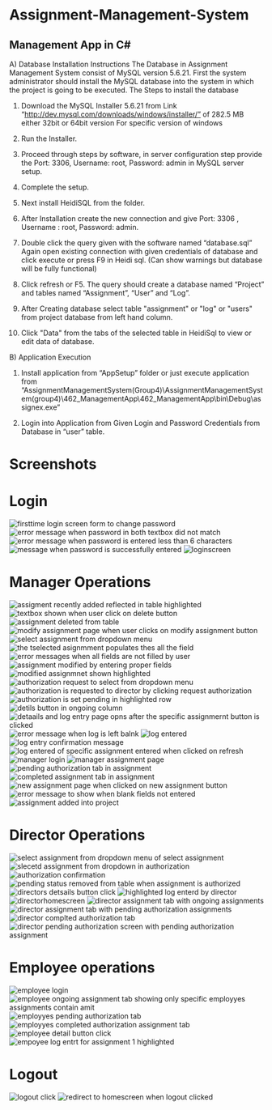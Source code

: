 # Assignment-Management-System
Management App in C#
---------------------

A) Database Installation Instructions
The Database in Assignment Management System consist of MySQL version 5.6.21.
First the system administrator should install the MySQL database into the system in which the project is going to be executed. The Steps to install the database

1. Download the MySQL Installer 5.6.21 from Link
“http://dev.mysql.com/downloads/windows/installer/” of 282.5 MB either 32bit or 64bit version
For specific version of windows

2. Run the Installer.

3. Proceed through steps by software, in server configuration step provide the Port: 3306, Username: root, Password: admin in
MySQL server setup.

4. Complete the setup.

5. Next install HeidiSQL from the folder.

6. After Installation create the new connection and give Port: 3306 , Username : root, Password: admin.

7. Double click the query given with the software named “database.sql” 
Again open existing connection with given credentials of database and click execute or press F9 in Heidi sql. (Can show warnings but database will be fully functional)

8. Click refresh or F5. The query should create a database named “Project” and tables named “Assignment”, “User” and “Log”.

9. After Creating database select table "assignment" or "log" or "users" from project database from left hand column.

10. Click "Data" from the tabs of the selected table in HeidiSql to view or edit data of database.

B) Application Execution
1. Install application from “AppSetup” folder or just execute application from “AssignmentManagementSystem(Group4)\AssignmentManagementSystem(group4)\462_ManagementApp\462_ManagementApp\bin\Debug\assignex.exe”

2. Login into Application from Given Login and Password Credentials from Database in “user” table.
 
Screenshots
============

Login
========
![firsttime login screen form to change password](https://cloud.githubusercontent.com/assets/8812357/12862835/29ec3410-cc24-11e5-83d5-bc72f4492542.JPG)
![error message when password in both textbox did not match](https://cloud.githubusercontent.com/assets/8812357/12862833/29ebc70a-cc24-11e5-97ee-d097296712d3.JPG)
![error message when password is entered less than 6 characters](https://cloud.githubusercontent.com/assets/8812357/12862836/29ed3a7c-cc24-11e5-846a-39681df27c58.JPG)
![message when password is successfully entered](https://cloud.githubusercontent.com/assets/8812357/12862834/29ec448c-cc24-11e5-863f-d2ef864cf244.JPG)
![loginscreen](https://cloud.githubusercontent.com/assets/8812357/12862837/29ee4de0-cc24-11e5-96ea-21ad31dea9bb.JPG)

Manager Operations
==================
![assigment recently added reflected in table highlighted](https://cloud.githubusercontent.com/assets/8812357/12863184/fae3cf3a-cc27-11e5-8cf5-ba9d203a46e4.JPG)
![textbox shown when user click on delete button](https://cloud.githubusercontent.com/assets/8812357/12863185/faf6af1a-cc27-11e5-8b1d-ce3aba0b3cc1.JPG)
![assignment deleted from table](https://cloud.githubusercontent.com/assets/8812357/12863190/fafe059e-cc27-11e5-9a3a-d716a93917ed.JPG)
![modify assignment page when user clicks on modify assignment button](https://cloud.githubusercontent.com/assets/8812357/12863189/fafda662-cc27-11e5-97c1-80ce17092f28.JPG)
![select assignment from dropdown menu](https://cloud.githubusercontent.com/assets/8812357/12863188/fafcde58-cc27-11e5-981b-20232e094f46.JPG)
![the tselected asignmment populates thes all the field](https://cloud.githubusercontent.com/assets/8812357/12863187/fafcd110-cc27-11e5-81e6-29d99efec6b1.JPG)
![error messages when all fields are not filled by user](https://cloud.githubusercontent.com/assets/8812357/12863186/fafc61d0-cc27-11e5-9372-255ef7279b80.JPG)
![assignment modified by entering proper fields](https://cloud.githubusercontent.com/assets/8812357/12863191/fb0942ba-cc27-11e5-9a2f-43a63a22d516.JPG)
![modified assignmnet shown highlighted](https://cloud.githubusercontent.com/assets/8812357/12863192/fb0f4f2a-cc27-11e5-9e77-f172bad7769a.JPG)
![authorization request to select from dropdown menu](https://cloud.githubusercontent.com/assets/8812357/12863194/fb101270-cc27-11e5-98b7-65361e9ac506.JPG)
![authorization is requested to director by clicking request authorization](https://cloud.githubusercontent.com/assets/8812357/12863195/fb1098c6-cc27-11e5-9516-43d6d3ff6084.JPG)
![authorization is set pending in highlighted row](https://cloud.githubusercontent.com/assets/8812357/12863193/fb0fadee-cc27-11e5-8e22-8bb312e5e810.JPG)
![detils button in ongoing column](https://cloud.githubusercontent.com/assets/8812357/12863196/fb11aa04-cc27-11e5-8833-8d04869c9f37.JPG)
![detaails and log entry page opns after the specific assignmernt button is clicked](https://cloud.githubusercontent.com/assets/8812357/12863197/fb1bd420-cc27-11e5-9598-b78a9adfa333.JPG)
![error message when log is left balnk](https://cloud.githubusercontent.com/assets/8812357/12863199/fb2206ba-cc27-11e5-8f74-7aca65a4248d.JPG)
![log entered](https://cloud.githubusercontent.com/assets/8812357/12863198/fb21c952-cc27-11e5-941d-b7742a5b4c5c.JPG)
![log entry confirmation message](https://cloud.githubusercontent.com/assets/8812357/12863202/fb24ca4e-cc27-11e5-9db9-b0b7924fad40.JPG)
![log entered of specific assignment entered when clicked on refresh](https://cloud.githubusercontent.com/assets/8812357/12863201/fb24889a-cc27-11e5-8260-3382e911e429.JPG)
![manager login](https://cloud.githubusercontent.com/assets/8812357/12863200/fb23b460-cc27-11e5-8cb9-f0f10c999fd7.JPG)
![manager assignment page](https://cloud.githubusercontent.com/assets/8812357/12863203/fb2e30f2-cc27-11e5-9e1a-20b6641dec34.JPG)
![pending authorization tab in assignment](https://cloud.githubusercontent.com/assets/8812357/12863205/fb346a4e-cc27-11e5-8597-82d39e9e6b50.JPG)
![completed assignment tab in assignment](https://cloud.githubusercontent.com/assets/8812357/12863204/fb339754-cc27-11e5-92af-9871ebeb819e.JPG)
![new assignment page when clicked on new assignment button](https://cloud.githubusercontent.com/assets/8812357/12863207/fb386f36-cc27-11e5-9279-dd4e5627e721.JPG)
![error message to show when blank fields not entered](https://cloud.githubusercontent.com/assets/8812357/12863208/fb398c18-cc27-11e5-85cb-6e0d6e5ad1df.JPG)
![assignment added into project](https://cloud.githubusercontent.com/assets/8812357/12863206/fb372658-cc27-11e5-81d1-e6dbec4a42ab.JPG)

Director Operations
====================
![select assignment from dropdown menu of select assignment](https://cloud.githubusercontent.com/assets/8812357/12863217/1a8c69c8-cc28-11e5-94fc-18b733929b15.JPG)
![slecetd assignment from dropdown in authorization](https://cloud.githubusercontent.com/assets/8812357/12863218/1a8e7236-cc28-11e5-8690-0d30e674bc41.JPG)
![authorization confirmation](https://cloud.githubusercontent.com/assets/8812357/12863221/1a90991c-cc28-11e5-94e0-af61198da79a.JPG)
![pending status removed from table when assignment is authorized](https://cloud.githubusercontent.com/assets/8812357/12863219/1a8ec9fc-cc28-11e5-8c07-6de9c0066ab4.JPG)
![directors detsails button click](https://cloud.githubusercontent.com/assets/8812357/12863222/1a90e818-cc28-11e5-867e-bc570057b72c.JPG)
![highlighted log enterd by director](https://cloud.githubusercontent.com/assets/8812357/12863220/1a8ff6d8-cc28-11e5-9f8c-543b112c872a.JPG)
![directorhomescreen](https://cloud.githubusercontent.com/assets/8812357/12863224/1aa030fc-cc28-11e5-9ae4-a1185269e985.JPG)
![director assignment tab with ongoing assignments](https://cloud.githubusercontent.com/assets/8812357/12863226/1aa20706-cc28-11e5-9fe3-8d4a986e30da.JPG)
![director assignment tab with pending authorization assignments](https://cloud.githubusercontent.com/assets/8812357/12863223/1a9e0aac-cc28-11e5-8f65-280a2b8dc483.JPG)
![director complted authorization tab](https://cloud.githubusercontent.com/assets/8812357/12863225/1aa1304c-cc28-11e5-9396-ecb8577d2710.JPG)
![director pending authorization screen with pending authorization assignment](https://cloud.githubusercontent.com/assets/8812357/12863227/1aa34602-cc28-11e5-9ab0-dfd55d2d22b7.JPG)

Employee operations
=====================
![employee login](https://cloud.githubusercontent.com/assets/8812357/12863241/520c049e-cc28-11e5-86bb-50095fbd6e03.JPG)
![employee ongoing assignment tab showing only specific employyes assignments contain amit](https://cloud.githubusercontent.com/assets/8812357/12863245/521079ca-cc28-11e5-8a66-18ddaf1a3f92.JPG)
![employyes pending authorization tab](https://cloud.githubusercontent.com/assets/8812357/12863242/520edee4-cc28-11e5-8b13-a0f1ab516cb6.JPG)
![employyes completed authorization assignment tab](https://cloud.githubusercontent.com/assets/8812357/12863246/5210fbe8-cc28-11e5-9d15-9f437e1bc2ec.JPG)
![employee detail button click](https://cloud.githubusercontent.com/assets/8812357/12863244/521060f2-cc28-11e5-92c8-cf9a51914b82.JPG)
![empoyee log entrt for assignment 1 highlighted](https://cloud.githubusercontent.com/assets/8812357/12863243/520fec58-cc28-11e5-9bb5-62305e0b5d31.JPG)

Logout
=======
![logout click](https://cloud.githubusercontent.com/assets/8812357/12862902/75bf12cc-cc24-11e5-949b-57c1c13f40cd.JPG)
![redirect to homescreen when logout clicked](https://cloud.githubusercontent.com/assets/8812357/12862903/75c02c8e-cc24-11e5-92f7-3078a1b4a30b.JPG)


